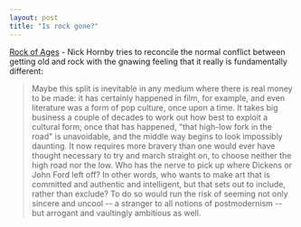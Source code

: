 ```yaml
---
layout: post
title: "Is rock gone?"
---
```




<a href="http://www.nytimes.com/2004/05/21/opinion/21HORN.html">Rock of Ages</a> - Nick Hornby tries to reconcile the normal conflict between getting old and rock with the gnawing feeling that it really is fundamentally different:

<blockquote>Maybe this split is inevitable in any medium where there is real money to be made: it has certainly happened in film, for example, and even literature was a form of pop culture, once upon a time. It takes big business a couple of decades to work out how best to exploit a cultural form; once that has happened, "that high-low fork in the road" is unavoidable, and the middle way begins to look impossibly daunting. It now requires more bravery than one would ever have thought necessary to try and march straight on, to choose neither the high road nor the low. Who has the nerve to pick up where Dickens or John Ford left off? In other words, who wants to make art that is committed and authentic and intelligent, but that sets out to include, rather than exclude? To do so would run the risk of seeming not only sincere and uncool -- a stranger to all notions of postmodernism -- but arrogant and vaultingly ambitious as well.</blockquote>


